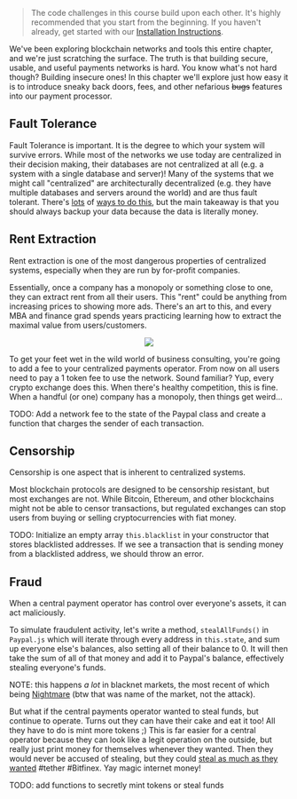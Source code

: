 > The code challenges in this course build upon each other. It's highly recommended that you start from the beginning. If you haven't already, get started with our [Installation Instructions](https://www.burrrata.ch/ces-website/docs/en/sync/dev-env-setup).

We've been exploring blockchain networks and tools this entire chapter, and we're just scratching the surface. The truth is that building secure, usable, and useful payments networks is hard. You know what's not hard though? Building insecure ones! In this chapter we'll explore just how easy it is to introduce sneaky back doors, fees, and other nefarious ~~bugs~~ features into our payment processor.


## Fault Tolerance

Fault Tolerance is important. It is the degree to which your system will survive errors. While most of the networks we use today are centralized in their decision making, their databases are not centralized at all (e.g. a system with a single database and server)! Many of the systems that we might call "centralized" are architecturally decentralized (e.g. they have multiple databases and servers around the world) and are thus fault tolerant. There's [lots](https://blog.ethereum.org/2014/08/16/secret-sharing-erasure-coding-guide-aspiring-dropbox-decentralizer/) of [ways to do this](https://github.com/ethereum/research/wiki/A-note-on-data-availability-and-erasure-coding), but the main takeaway is that you should always backup your data because the data is literally money.


## Rent Extraction

Rent extraction is one of the most dangerous properties of centralized systems, especially when they are run by for-profit companies.

Essentially, once a company has a monopoly or something close to one, they can extract rent from all their users. This "rent" could be anything from increasing prices to showing more ads. There's an art to this, and every MBA and finance grad spends years practicing learning how to extract the maximal value from users/customers.

<p align='center'>
	<img src='https://miro.medium.com/max/700/0*7lrwGIDbAYk6q7zG.' />
</p>

To get your feet wet in the wild world of business consulting, you're going to add a fee to your centralized payments operator. From now on all users need to pay a 1 token fee to use the network. Sound familiar? Yup, every crypto exchange does this. When there's healthy competition, this is fine. When a handful (or one) company has a monopoly, then things get weird...

TODO: Add a network fee to the state of the Paypal class and create a function that charges the sender of each transaction.


## Censorship

Censorship is one aspect that is inherent to centralized systems.

Most blockchain protocols are designed to be censorship resistant, but most exchanges are not. While Bitcoin, Ethereum, and other blockchains might not be able to censor transactions, but regulated exchanges can stop users from buying or selling cryptocurrencies with fiat money.

TODO: Initialize an empty array `this.blacklist` in your constructor that stores blacklisted addresses. If we see a transaction that is sending money from a blacklisted address, we should throw an error.


## Fraud

When a central payment operator has control over everyone's assets, it can act maliciously.

To simulate fraudulent activity, let's write a method, `stealAllFunds()` in `Paypal.js` which will iterate through every address in `this.state`, and sum up everyone else's balances, also setting all of their balance to 0. It will then take the sum of all of that money and add it to Paypal's balance, effectively stealing everyone's funds.

NOTE: this happens _a lot_ in blacknet markets, the most recent of which being [Nightmare](https://twitter.com/Patrick_Shortis/status/1156354524459802624) (btw that was name of the market, not the attack).

But what if the central payments operator wanted to steal funds, but continue to operate. Turns out they can have their cake and eat it too! All they have to do is mint more tokens ;) This is far easier for a central operator because they can look like a legit operation on the outside, but really just print money for themselves whenever they wanted. Then they would never be accused of stealing, but they could [steal as much as they wanted](https://medium.com/@bitfinexed) #tether #Bitfinex. Yay magic internet money!

TODO: add functions to secretly mint tokens or steal funds
